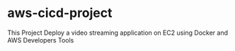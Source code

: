 # aws-cicd-project
This Project Deploy a video streaming application on EC2 using Docker and AWS Developers Tools
